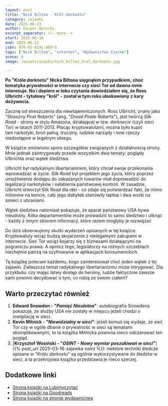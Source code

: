 ```yaml
---
layout: post
title: "Nick Bilton - Król darknetu"
category: zajawki
date: 2025-06-23
author: Kacper Borucki
excerpt_separator: <!--more-->
start: 2025-06-16
end: 2025-06-22
isbn: 978-83-8191-009-5
tags: ["Nick Bilton", "internet", "Wydawnictwo Czarne"]
ocena: 8
image: /assets/xiazki/nick_bilton_krol_darknetu.jpg

---
```


**Po "*Króla darknetu*" Nicka Biltona sięgnąłem przypadkiem, choć tematyka prywatności w internecie czy sieci Tor od dawna mnie interesuje. No i dopiero w toku czytania dowiedziałem się, że Ross Ulbricht - tytułowy "król" - został w tym roku ułaskawiony z kary dożywocia.**

<!--more-->

Zacznę od streszczenia dla niewtajemniczonych. Ross Ulbricht, znany jako "Straszny Pirat Roberts" (ang. "*Dread Pirate Roberts*"), jest twórcą *Silk Road* - strony w stylu Amazona, działającej w tzw. *darknecie* (czyli sieci Tor) w latach 2011-2013. Płacąc kryptowalutami, można było kupić tam narkotyki, broń palną, trucizny, ludzkie narządy i inne rzeczy niedostępne w legalnym obiegu.

W książce omówiono sporo szczegółów związanych z działalnością strony. Mnie jednak zaintrygowały przede wszystkim dwa tematy: poglądy Ulbrichta oraz wątek śledztwa.

Ulbricht był radykalnym libertarianinem, który chciał swoje przekonania wprowadzać w życie. *Silk Road* był projektem jego życia, który poprzez umożliwienie dostępu do zakazanych towarów miał doprowadzić do legalizacji narkotyków i osłabienia państwowej kontroli. W zasadzie, Ulbricht stworzył Silk Road dla idei - co zdaje się potwierdzać fakt, że mimo milionów na koncie, cały jego dobytek stanowiły laptop i dwa worki na śmieci z ubraniami.

Wątek śledztwa natomiast pokazuje, że aparat państwowy USA bywa nieudolny. Kilka departamentów może prowadzić to samo śledztwo i utknąć - każdy z innym zbiorem informacji, które razem mogłyby je rozwiązać

Do dziś obserwujemy skutki wydarzeń opisanych w tej książce. Kryptowaluty wciąż budzą skojarzenie z nielegalnymi zakupami w internecie. Sieć Tor wciąż kojarzy się z biznesami działającymi na pograniczu prawa. A oprócz tego, legislatorzy na różnych szczeblach niechętnie patrzą na szyfrowanie w aplikacjach konsumenckich.

Tę książkę polecam każdemu, kogo zainteresował choć jeden wątek z tej zajawki. Zwłaszcza temat radykalnego libertarianizmu może intrygować. Dla przykładu: czy mając łatwy dostęp do heroiny, ludzie faktycznie zawsze sami powinni decydować o tym, co robią ze swoim ciałem?

## Warto przeczytać również

1. **Edward Snowden - "*Pamięć Nieulotna*"**: autobiografia Snowdena pokazuje, że służby USA nie zostały w miejscu jeżeli chodzi o inwigilację w sieci.
2. **Kevin Mitnick - "*Niewidzialny w sieci*"**: jeżeli komuś się wydaje, że sieć Tor czy w ogóle dbanie o prywatność w sieci są tematami skomplikowanymi, to ta książka Mitnicka powinna nieco odczarować ten pogląd.
3. [**Krzysztof Wosiński - "*OSINT - Nowy wymiar poszukiwań w sieci*"**]({% post_url 2025-03-16-zajawka-osint %}): niektóre techniki śledcze opisane w "*Królu darknetu*" są ogólnie wykorzystywane do śledztw w sieci, a ta przekrojowa książka przedstawia je nieco szerzej.

## Dodatkowe linki

- [Strona książki na Lubimyczytać](https://lubimyczytac.pl/ksiazka/5122759/krol-darknetu-polowanie-na-genialnego-cyberprzestepce)
- [Strona książki na Goodreads](https://www.goodreads.com/book/show/50240321-kr-l-darknetu-polowanie-na-genialnego-cyberprzest-pc)
- [Strona książki na stronie wydawnictwa](https://czarne.com.pl/katalog/ksiazki/krol-darknetu)
